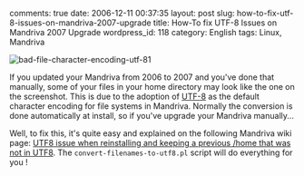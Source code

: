 comments: true
date: 2006-12-11 00:37:35
layout: post
slug: how-to-fix-utf-8-issues-on-mandriva-2007-upgrade
title: How-To fix UTF-8 Issues on Mandriva 2007 Upgrade
wordpress_id: 118
category: English
tags: Linux, Mandriva

![bad-file-character-encoding-utf-81](http://kevin.deldycke.com/wp-content/uploads/2006/12/bad-file-character-encoding-utf-81.png)

If you updated your Mandriva from 2006 to 2007 and you've done that manually, some of your files in your home directory may look like the one on the screenshot. This is due to the adoption of [UTF-8](http://en.wikipedia.org/wiki/UTF-8) as the default character encoding for file systems in Mandriva. Normally the conversion is done automatically at install, so if you've upgrade your Mandriva manually...

Well, to fix this, it's quite easy and explained on the following Mandriva wiki page: [UTF8 issue when reinstalling and keeping a previous /home that was not in UTF8](http://qa.mandriva.com/twiki/bin/view/Main/MandrivaLinux2007Errata#UTF8_issue_when_reinstalling_and). The `convert-filenames-to-utf8.pl` script will do everything for you !

